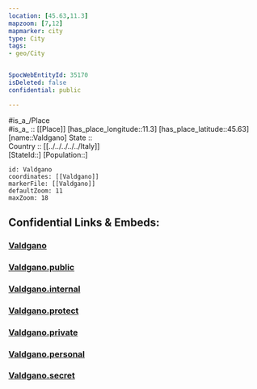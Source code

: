 ```yaml
---
location: [45.63,11.3] 
mapzoom: [7,12] 
mapmarker: city 
type: City
tags:
- geo/City


SpocWebEntityId: 35170
isDeleted: false
confidential: public

---
```

#is_a_/Place  
#is_a_ :: [[Place]] 
[has_place_longitude::11.3] 
[has_place_latitude::45.63] 
[name::Valdgano] 
State ::  
Country :: [[../../../../../Italy]]  
[StateId::] 
[Population::] 



```leaflet
id: Valdgano
coordinates: [[Valdgano]] 
markerFile: [[Valdgano]] 
defaultZoom: 11 
maxZoom: 18
```


## Confidential Links & Embeds: 

### [Valdgano](/_Standards/Earth/Continent/Europe/Europe~South/Italy/regions~Italy/Veneto/Vicenza.Province/City/Valdgano.md) 

### [Valdgano.public](/_public/Earth/Continent/Europe/Europe~South/Italy/regions~Italy/Veneto/Vicenza.Province/City/Valdgano.public.md) 

### [Valdgano.internal](/_internal/Earth/Continent/Europe/Europe~South/Italy/regions~Italy/Veneto/Vicenza.Province/City/Valdgano.internal.md) 

### [Valdgano.protect](/_protect/Earth/Continent/Europe/Europe~South/Italy/regions~Italy/Veneto/Vicenza.Province/City/Valdgano.protect.md) 

### [Valdgano.private](/_private/Earth/Continent/Europe/Europe~South/Italy/regions~Italy/Veneto/Vicenza.Province/City/Valdgano.private.md) 

### [Valdgano.personal](/_personal/Earth/Continent/Europe/Europe~South/Italy/regions~Italy/Veneto/Vicenza.Province/City/Valdgano.personal.md) 

### [Valdgano.secret](/_secret/Earth/Continent/Europe/Europe~South/Italy/regions~Italy/Veneto/Vicenza.Province/City/Valdgano.secret.md)

